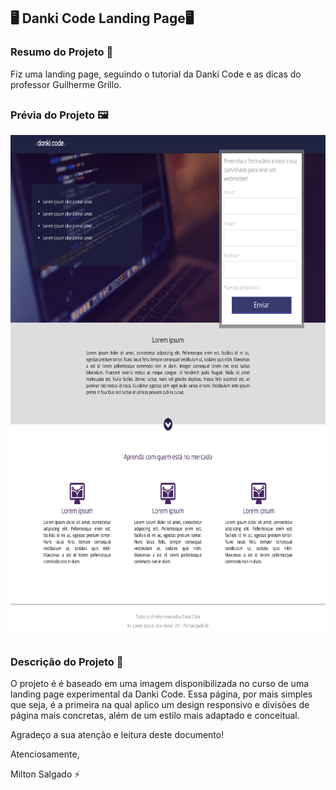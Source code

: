 ## 🖥️ Danki Code Landing Page🖥️

### Resumo do Projeto 📄
Fiz uma landing page, seguindo o tutorial da Danki Code e as dicas do professor Guilherme Grillo.

##

### Prévia do Projeto 🖼️
<div align="center">
    <img height="800em" src="images/landing_page_danki.png">
</div>

##

### Descrição do Projeto 📖
O projeto é é baseado em uma imagem disponibilizada no curso de uma landing page experimental da Danki Code.
Essa página, por mais simples que seja, é a primeira na qual aplico um design responsivo e divisões de página mais concretas, além de um estilo mais adaptado e conceitual.

Agradeço a sua atenção e leitura deste documento!

Atenciosamente, 

Milton Salgado ⚡